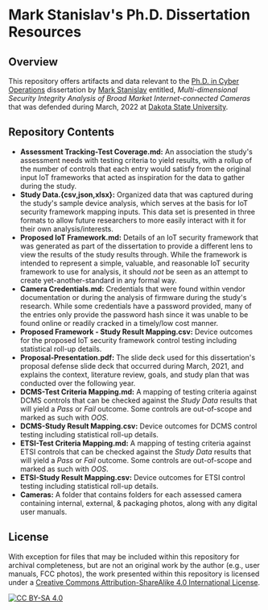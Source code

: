 # Mark Stanislav's Ph.D. Dissertation Resources
## Overview
This repository offers artifacts and data relevant to the [Ph.D. in Cyber Operations](https://dsu.edu/programs/phdco/index.html) dissertation by [Mark Stanislav](https://uncompiled.com/) entitled, _Multi-dimensional Security Integrity Analysis of Broad Market Internet-connected Cameras_ that was defended during March, 2022 at [Dakota State University](https://dsu.edu/).

## Repository Contents
* **Assessment Tracking-Test Coverage.md:** An association the study's assessment needs with testing criteria to yield results, with a rollup of the number of controls that each entry would satisfy from the original input IoT frameworks that acted as inspiration for the data to gather during the study.
* **Study Data.{csv,json,xlsx}:** Organized data that was captured during the study's sample device analysis, which serves at the basis for IoT security framework mapping inputs. This data set is presented in three formats to allow future researchers to more easily interact with it for their own analysis/interests.
* **Proposed IoT Framework.md:** Details of an IoT security framework that was generated as part of the dissertation to provide a different lens to view the results of the study results through. While the framework is intended to represent a simple, valuable, and reasonable IoT security framework to use for analysis, it should _not_ be seen as an attempt to create yet-another-standard in any formal way.
* **Camera Credentials.md:** Credentials that were found within vendor documentation or during the analysis of firmware during the study's research. While some credentials have a password provided, many of the entries only provide the password hash since it was unable to be found online or readily cracked in a timely/low cost manner.
* **Proposed Framework - Study Result Mapping.csv:**  Device outcomes for the proposed IoT security framework control testing including statistical roll-up details.
* **Proposal-Presentation.pdf:** The slide deck used for this dissertation's proposal defense slide deck that occurred during March, 2021, and explains the context, literature review, goals, and study plan that was conducted over the following year.
* **DCMS-Test Criteria Mapping.md:** A mapping of testing criteria against DCMS controls that can be checked against the _Study Data_ results that will yield a _Pass_ or _Fail_ outcome. Some controls are out-of-scope and marked as such with _OOS_.
* **DCMS-Study Result Mapping.csv:** Device outcomes for DCMS control testing including statistical roll-up details.
* **ETSI-Test Criteria Mapping.md:** A mapping of testing criteria against ETSI controls that can be checked against the _Study Data_ results that will yield a _Pass_ or _Fail_ outcome. Some controls are out-of-scope and marked as such with _OOS_.
* **ETSI-Study Result Mapping.csv:** Device outcomes for ETSI control testing including statistical roll-up details.
* **Cameras:** A folder that contains folders for each assessed camera containing internal, external, & packaging photos, along with any digital user manuals.

## License
With exception for files that may be included within this repository for archival completeness, but are not an original work by the author (e.g., user manuals, FCC photos), the work presented within this repository is licensed under a
[Creative Commons Attribution-ShareAlike 4.0 International License][cc-by-sa].

[![CC BY-SA 4.0][cc-by-sa-image]][cc-by-sa]

[cc-by-sa]: http://creativecommons.org/licenses/by-sa/4.0/
[cc-by-sa-image]: https://licensebuttons.net/l/by-sa/4.0/88x31.png
[cc-by-sa-shield]: https://img.shields.io/badge/License-CC%20BY--SA%204.0-lightgrey.svg


